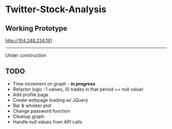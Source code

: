 # Twitter-Stock-Analysis

## Working Prototype
http://104.248.234.191

_______
Under construction

## TODO

* Time increment on graph - **_in progress_**
* Refactor logic -1 values, (0 trades in that period == null value)
* Add profile page
* Create webpage loading w/ JQuery
* Bar & whisker plot
* Change password function
* Cleanup graph
* Handle null values from API calls
